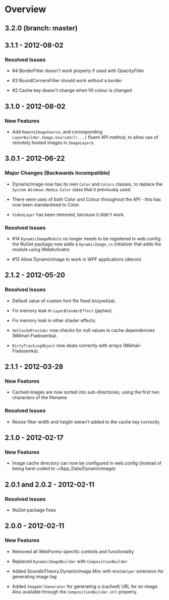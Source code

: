 # Overview

## 3.2.0 (branch: master)

## 3.1.1 - 2012-08-02

### Resolved Issues

* \#4 BorderFilter doesn't work properly if used with OpacityFilter

* \#3 RoundCornersFilter should work without a border 

* \#2 Cache key doesn't change when fill colour is changed 

## 3.1.0 - 2012-08-02

### New Features

* Add `RemoteImageSource`, and corresponding `LayerBuilder.Image.SourceUrl(...)` fluent API method,
  to allow use of remotely hosted images in `ImageLayer`s.

## 3.0.1 - 2012-06-22

### Major Changes (Backwards Incompatible)

* DynamicImage now has its own `Color` and `Colors` classes, to replace the `System.Windows.Media.Color` class that it previously used.

* There were uses of both Color and Colour throughout the API - this has now been standardised to Color.

* `VideoLayer` has been removed, because it didn't work.

### Resolved Issues

* \#14 `DynamicImageModule` no longer needs to be registered in web.config: the NuGet package now adds a `DynamicImage.cs`
  initializer that adds the module using WebActivator.

* \#13 Allow DynamicImage to work in WPF applications (dieron)

## 2.1.2 - 2012-05-20

### Resolved Issues

* Default value of custom font file fixed (mzywitza).

* Fix memory leak in `LayerBlenderEffect` (jaytwo).

* Fix memory leak in other shader effects.

* `XmlCacheProvider` now checks for null values in cache dependencies (Mikhail-Fiadosenka).

* `DirtyTrackingObject` now deals correctly with arrays (Mikhail-Fiadosenka).

## 2.1.1 - 2012-03-28

### New Features

* Cached images are now sorted into sub-directories, using the first two characters of the filename

### Resolved Issues

* Resize filter width and height weren't added to the cache key correctly

## 2.1.0 - 2012-02-17

### New Features

* Image cache directory can now be configured in web.config (instead of being hard-coded to ~/App_Data/DynamicImage):
  <add name="XmlCacheProvider"
       type="SoundInTheory.DynamicImage.Caching.XmlCacheProvider, SoundInTheory.DynamicImage"
       cachePath="~/MyCacheDir" />

## 2.0.1 and 2.0.2 - 2012-02-11

### Resolved Issues

* NuGet package fixes

## 2.0.0 - 2012-02-11

### New Features

* Removed all WebForms-specific controls and functionality

* Replaced `DynamicImageBuilder` with `CompositionBuilder`

* Added SoundInTheory.DynamicImage.Mvc with `HtmlHelper` extension for generating image tag

* Added `ImageUrlGenerator` for generating a (cached) URL for an image. Also available through
  the `CompositionBuilder.Url` property.